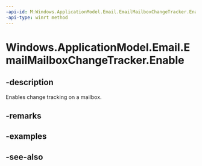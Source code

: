 ----api-id: M:Windows.ApplicationModel.Email.EmailMailboxChangeTracker.Enable
-api-type: winrt method
---<!-- Method syntaxpublic void Enable()--># Windows.ApplicationModel.Email.EmailMailboxChangeTracker.Enable## -descriptionEnables change tracking on a mailbox.## -remarks## -examples## -see-also